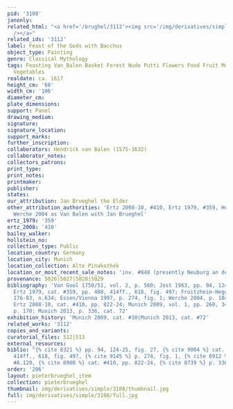 ```yaml
---
pid: '3108'
janonly: 
related_html: "<a href='/brughel/3112'><img src='/img/derivatives/simple/3112/thumbnail.jpg'
  /></a>"
related_ids: '3112'
label: Feast of the Gods with Bacchus
object_type: Painting
genre: Classical Mythology
tags: Feasting Van_Balen Basket Forest Nude Putti Flowers Food Fruit Musical_instruments
  Vegetables
realdate: ca. 1617
height_cm: '68'
width_cm: '106'
diameter_cm: 
plate_dimensions: 
support: Panel
drawing_medium: 
signature: 
signature_location: 
support_marks: 
further_inscription: 
collaborators: Hendrick van Balen (1575-1632)
collaborator_notes: 
collectors_patrons: 
print_type: 
print_notes: 
printmaker: 
publisher: 
states: 
our_attribution: Jan Brueghel the Elder
other_attribution_authorities: 'Ertz 2008-10, #410, Ertz 1979, #359, Honig database,
  Werche 2004 as Van Balen with Jan Brueghel'
ertz_1979: '359'
ertz_2008: '410'
bailey_walker: 
hollstein_no: 
collection_type: Public
location_country: Germany
location_city: Munich
location_collection: Alte Pinakothek
location_or_most_recent_sale_notes: 'inv. #848 (presently Neuburg an der Donau, Staatsgalerie)'
provenance: 5026|5027|5028|5029
bibliography: 'Van Gool 1750/51, vol. 2, p. 560; Jost 1963, pp. 94, 124-25, fig. 27;
  Ertz 1979, cat. #359, pp. 408, 414ff., 618, fig. 497; Froitzheim-Hegger 1993, pp.
  176-83, n.634; Essen/Vienna 1997, p. 274, fig. 1; Werche 2004, p. 184, cat. #A.120;
  Ertz 2008-10, cat. #410, pp. 822-24; Munich 2009, vol. 1, pp. 260, 341; vol. 2,
  p. 170; Munich 2013, p. 336, cat. 72'
exhibition_history: 'Munich 2009, cat. #10|Munich 2013, cat. #72'
related_works: '3112'
copies_and_variants: 
curatorial_files: 512|513
external_resources: 
biblio: "{% cite 8321 %} pp. 94, 124-25, fig. 27, {% cite 9004 %} cat. #359, pp. 408,
  414ff., 618, fig. 497, {% cite 9145 %} p. 274, fig. 1, {% cite 8912 %} p. 184, cat.
  #A.120, {% cite 8900 %} cat. #410, pp. 822-24, {% cite 8739 %} p. 336, cat. 72"
order: '206'
layout: pieterbrueghel_item
collection: pieterbrueghel
thumbnail: img/derivatives/simple/3108/thumbnail.jpg
full: img/derivatives/simple/3108/full.jpg
---
```

